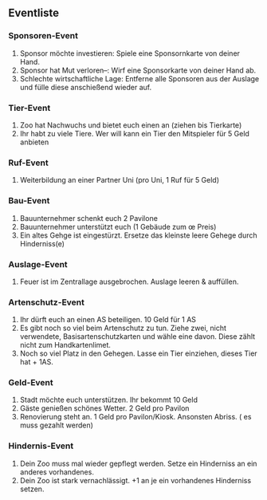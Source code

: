 ## Eventliste

### Sponsoren-Event

1. Sponsor möchte investieren: Spiele eine Sponsornkarte von deiner Hand.
2. Sponsor hat Mut verloren–: Wirf eine Sponsorkarte von deiner Hand ab.
3. Schlechte wirtschaftliche Lage: Entferne alle Sponsoren aus der Auslage und fülle diese anschießend wieder auf.

### Tier-Event

1. Zoo hat Nachwuchs und bietet euch einen an (ziehen bis Tierkarte)
2. Ihr habt zu viele Tiere. Wer will kann ein Tier den Mitspieler für 5 Geld anbieten

### Ruf-Event

1. Weiterbildung an einer Partner Uni (pro Uni, 1 Ruf für 5 Geld)

### Bau-Event

1. Bauunternehmer schenkt euch 2 Pavilone
2. Bauunternehmer unterstützt euch (1 Gebäude zum œ Preis)
3. Ein altes Gehge ist eingestürzt. Ersetze das kleinste leere Gehege durch Hinderniss(e)

### Auslage-Event

1. Feuer ist im Zentrallage ausgebrochen. Auslage leeren & auffüllen.

### Artenschutz-Event

1. Ihr dürft euch an einen AS beteiligen. 10 Geld für 1 AS
2. Es gibt noch so viel beim Artenschutz zu tun. Ziehe zwei, nicht verwendete, Basisartenschutzkarten und wähle eine 
   davon. Diese zählt nicht zum Handkartenlimet.
3. Noch so viel Platz in den Gehegen. Lasse ein Tier einziehen, dieses Tier hat + 1AS.

### Geld-Event

1. Stadt möchte euch unterstützen. Ihr bekommt 10 Geld
2. Gäste genießen schönes Wetter. 2 Geld pro Pavilon
3. Renovierung steht an. 1 Geld pro Pavilon/Kiosk. Ansonsten Abriss. ( es muss gezahlt werden)

### Hindernis-Event

1. Dein Zoo muss mal wieder gepflegt werden. Setze ein Hinderniss an ein anderes vorhandenes.
2. Dein Zoo ist stark vernachlässigt. +1 an je ein vorhandenes Hinderniss setzen.
